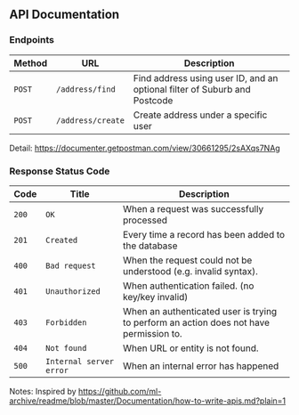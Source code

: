 ## API Documentation
### Endpoints

| Method | URL               | Description                                                               |
|--------|-------------------|---------------------------------------------------------------------------|
| `POST` | `/address/find`   | Find address using user ID, and an optional filter of Suburb and Postcode |
| `POST` | `/address/create` | Create address under a specific user                                      |

Detail: https://documenter.getpostman.com/view/30661295/2sAXqs7NAg

### Response Status Code

| Code  | Title                   | Description                                                                            |
|-------|-------------------------|----------------------------------------------------------------------------------------|
| `200` | `OK`                    | When a request was successfully processed                                              |
| `201` | `Created`               | Every time a record has been added to the database                                     |
| `400` | `Bad request`           | When the request could not be understood (e.g. invalid syntax).                        |
| `401` | `Unauthorized`          | When authentication failed. (no key/key invalid)                                       |
| `403` | `Forbidden`             | When an authenticated user is trying to perform an action does not have permission to. |
| `404` | `Not found`             | When URL or entity is not found.                                                       |
| `500` | `Internal server error` | When an internal error has happened                                                    |

Notes: Inspired by https://github.com/ml-archive/readme/blob/master/Documentation/how-to-write-apis.md?plain=1